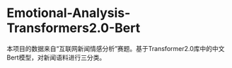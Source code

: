 # Emotional-Analysis-Transformers2.0-Bert
本项目的数据来自“互联网新闻情感分析”赛题。基于Transformer2.0库中的中文Bert模型，对新闻语料进行三分类。

